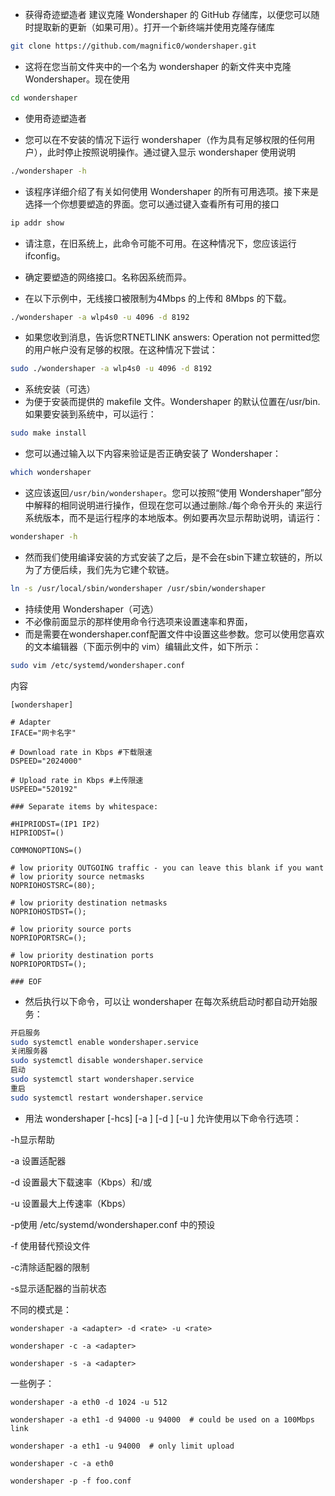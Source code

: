 - 获得奇迹塑造者
建议克隆 Wondershaper 的 GitHub 存储库，以便您可以随时提取新的更新（如果可用）。打开一个新终端并使用克隆存储库

``` bash
git clone https://github.com/magnific0/wondershaper.git
```

- 这将在您当前文件夹中的一个名为 wondershaper 的新文件夹中克隆 Wondershaper。现在使用

``` bash
cd wondershaper
```

- 使用奇迹塑造者

- 您可以在不安装的情况下运行 wondershaper（作为具有足够权限的任何用户），此时停止按照说明操作。通过键入显示 wondershaper 使用说明

``` bash
./wondershaper -h
```

- 该程序详细介绍了有关如何使用 Wondershaper 的所有可用选项。接下来是选择一个你想要塑造的界面。您可以通过键入查看所有可用的接口

``` bash
ip addr show
```

- 请注意，在旧系统上，此命令可能不可用。在这种情况下，您应该运行ifconfig。

- 确定要塑造的网络接口。名称因系统而异。

- 在以下示例中，无线接口被限制为4Mbps 的上传和 8Mbps 的下载。

``` bash
./wondershaper -a wlp4s0 -u 4096 -d 8192
``` 

- 如果您收到消息，告诉您RTNETLINK answers: Operation not permitted您的用户帐户没有足够的权限。在这种情况下尝试：

``` bash
sudo ./wondershaper -a wlp4s0 -u 4096 -d 8192
```

- 系统安装（可选）
- 为便于安装而提供的 makefile 文件。Wondershaper 的默认位置在/usr/bin. 如果要安装到系统中，可以运行：

``` bash
sudo make install
```

- 您可以通过输入以下内容来验证是否正确安装了 Wondershaper：

``` bash
which wondershaper
```

- 这应该返回`/usr/bin/wondershaper`。您可以按照“使用 Wondershaper”部分中解释的相同说明进行操作，但现在您可以通过删除./每个命令开头的 来运行系统版本，而不是运行程序的本地版本。例如要再次显示帮助说明，请运行：

``` bash
wondershaper -h
```

- 然而我们使用编译安装的方式安装了之后，是不会在sbin下建立软链的，所以为了方便后续，我们先为它建个软链。

``` bash
ln -s /usr/local/sbin/wondershaper /usr/sbin/wondershaper
```

- 持续使用 Wondershaper（可选）<br>
- 不必像前面显示的那样使用命令行选项来设置速率和界面，<br>
- 而是需要在wondershaper.conf配置文件中设置这些参数。您可以使用您喜欢的文本编辑器（下面示例中的 vim）编辑此文件，如下所示：<br>

``` bash
sudo vim /etc/systemd/wondershaper.conf
```

内容

```
[wondershaper]

# Adapter
IFACE="网卡名字"

# Download rate in Kbps #下载限速
DSPEED="2024000"

# Upload rate in Kbps #上传限速
USPEED="520192"

### Separate items by whitespace:

#HIPRIODST=(IP1 IP2)
HIPRIODST=()

COMMONOPTIONS=()

# low priority OUTGOING traffic - you can leave this blank if you want
# low priority source netmasks
NOPRIOHOSTSRC=(80);

# low priority destination netmasks
NOPRIOHOSTDST=();

# low priority source ports
NOPRIOPORTSRC=();

# low priority destination ports
NOPRIOPORTDST=();

### EOF
```


- 然后执行以下命令，可以让 wondershaper 在每次系统启动时都自动开始服务：

``` bash
开启服务
sudo systemctl enable wondershaper.service
关闭服务器
sudo systemctl disable wondershaper.service
启动
sudo systemctl start wondershaper.service
重启
sudo systemctl restart wondershaper.service

```

- 用法
    wondershaper [-hcs] [-a <adapter>] [-d <rate>] [-u <rate>]
允许使用以下命令行选项：

-h显示帮助

-a <adapter>设置适配器

-d <rate>设置最大下载速率（Kbps）和/或

-u <rate>设置最大上传速率（Kbps）

-p使用 /etc/systemd/wondershaper.conf 中的预设

-f <file>使用替代预设文件

-c清除适配器的限制

-s显示适配器的当前状态

不同的模式是：

    wondershaper -a <adapter> -d <rate> -u <rate>

    wondershaper -c -a <adapter>

    wondershaper -s -a <adapter>
一些例子：

    wondershaper -a eth0 -d 1024 -u 512

    wondershaper -a eth1 -d 94000 -u 94000  # could be used on a 100Mbps link

    wondershaper -a eth1 -u 94000  # only limit upload

    wondershaper -c -a eth0

    wondershaper -p -f foo.conf
	